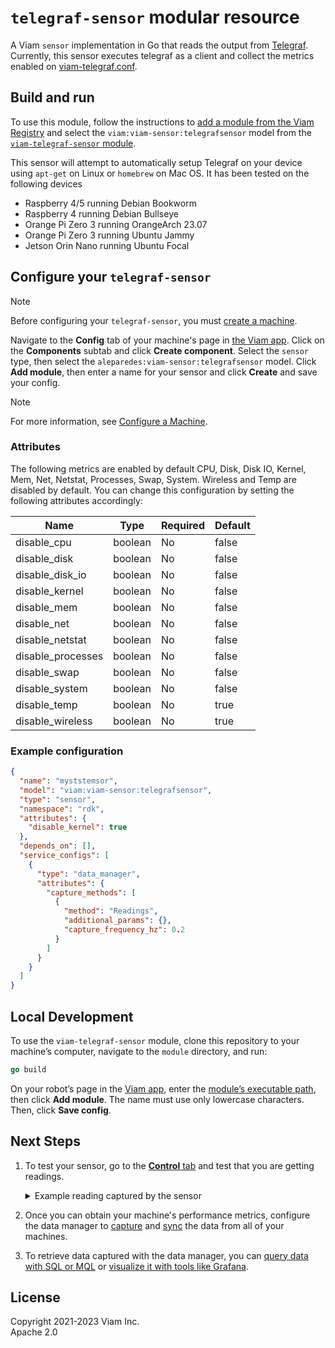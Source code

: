 # `telegraf-sensor` modular resource

A Viam `sensor` implementation in Go that reads the output from [Telegraf](https://github.com/influxdata/telegraf).
Currently, this sensor executes telegraf as a client and collect the metrics enabled on [viam-telegraf.conf](viam-telegraf.conf). 

## Build and run

To use this module, follow the instructions to [add a module from the Viam Registry](https://docs.viam.com/registry/configure/#add-a-modular-resource-from-the-viam-registry) and select the `viam:viam-sensor:telegrafsensor` model from the [`viam-telegraf-sensor` module](https://app.viam.com/module/aleparedes/viam-telegraf-sensor).

This sensor will attempt to automatically setup Telegraf on your device using `apt-get` on Linux or `homebrew` on Mac OS. It has been tested on the following devices 
* Raspberry 4/5 running Debian Bookworm
* Raspberry 4 running Debian Bullseye
* Orange Pi Zero 3 running OrangeArch 23.07
* Orange Pi Zero 3 running Ubuntu Jammy
* Jetson Orin Nano running Ubuntu Focal

## Configure your `telegraf-sensor`

> [!NOTE]
> Before configuring your `telegraf-sensor`, you must [create a machine](https://docs.viam.com/manage/fleet/machines/#add-a-new-machine).

Navigate to the **Config** tab of your machine's page in [the Viam app](https://app.viam.com/).
Click on the **Components** subtab and click **Create component**.
Select the `sensor` type, then select the `aleparedes:viam-sensor:telegrafsensor` model.
Click **Add module**, then enter a name for your sensor and click **Create** and save your config.

> [!NOTE]
> For more information, see [Configure a Machine](https://docs.viam.com/manage/configuration/).

### Attributes

The following metrics are enabled by default CPU, Disk, Disk IO, Kernel, Mem, Net, Netstat, Processes, Swap, System. Wireless and Temp are disabled by default. You can change this configuration by setting the following attributes accordingly:

| Name | Type | Required | Default |
|---|---|---|---|
| disable_cpu | boolean | No | false |
| disable_disk | boolean | No | false |
| disable_disk_io | boolean | No | false |
| disable_kernel | boolean | No | false |
| disable_mem | boolean | No | false |
| disable_net | boolean | No | false |
| disable_netstat | boolean | No | false |
| disable_processes | boolean | No | false |
| disable_swap | boolean | No | false |
| disable_system | boolean | No | false |
| disable_temp | boolean | No | true |
| disable_wireless | boolean | No | true | 

### Example configuration

```json
{
  "name": "myststemsor",
  "model": "viam:viam-sensor:telegrafsensor",
  "type": "sensor",
  "namespace": "rdk",
  "attributes": {
    "disable_kernel": true
  },
  "depends_on": [],
  "service_configs": [
    {
      "type": "data_manager",
      "attributes": {
        "capture_methods": [
          {
            "method": "Readings",
            "additional_params": {},
            "capture_frequency_hz": 0.2
          }
        ]
      }
    }
  ]
}
```

## Local Development

To use the `viam-telegraf-sensor` module, clone this repository to your
machine’s computer, navigate to the `module` directory, and run:

```go
go build
```

On your robot’s page in the [Viam app](https://app.viam.com/), enter
the [module’s executable
path](/registry/create/#prepare-the-module-for-execution), then click
**Add module**.
The name must use only lowercase characters.
Then, click **Save config**.

## Next Steps

1. To test your sensor, go to the [**Control** tab](https://docs.viam.com/manage/fleet/robots/#control) and test that you are getting readings.
   <div class="highlight highlight-source-json notranslate position-relative overflow-auto" dir="auto">
   <details> 
    <summary>Example reading captured by the sensor</summary>
    <pre><code lang="json">
      {
        "readings": {
          "host": "raspi5agent",
          "diskio": {
            "write_time": 2608023,
            "io_time": 1889772,
            "write_bytes": 5211975680,
            "name": "mmcblk0p2",
            "iops_in_progress": 0,
            "merged_reads": 1998,
            "merged_writes": 637945,
            "read_bytes": 413373440,
            "weighted_io_time": 2640492,
            "read_time": 30239,
            "reads": 9984,
            "writes": 453041,
            "timestamp": 1711641414
          },
          "netstat": {
            "tcp_established": 68,
            "tcp_fin_wait2": 0,
            "tcp_syn_sent": 0,
            "tcp_time_wait": 0,
            "tcp_syn_recv": 0,
            "tcp_close_wait": 0,
            "tcp_close": 0,
            "udp_socket": 12,
            "tcp_last_ack": 0,
            "tcp_fin_wait1": 0,
            "tcp_none": 27,
            "tcp_closing": 0,
            "tcp_listen": 4,
            "timestamp": 1711641414
          },
          "system": {
            "n_cpus": 4,
            "uptime_format": "8 days, 20:05",
            "n_users": 0,
            "load5": 0.35,
            "timestamp": 1711641414,
            "n_unique_users": 0,
            "load15": 0.47,
            "uptime": 763516,
            "load1": 0.73
          },
          "net": [
            {
              "packets_sent": 0,
              "packets_recv": 0,
              "bytes_recv": 0,
              "bytes_sent": 0,
              "drop_out": 0,
              "drop_in": 0,
              "speed": -1,
              "err_out": 0,
              "timestamp": 1711641414,
              "interface": "eth0",
              "err_in": 0
            },
            {
              "err_out": 0,
              "bytes_recv": 5272812086,
              "packets_recv": 32067452,
              "err_in": 0,
              "drop_in": 2784928,
              "speed": -1,
              "interface": "wlan0",
              "drop_out": 0,
              "packets_sent": 1759907,
              "timestamp": 1711641414,
              "bytes_sent": 174888403
            }
          ],
          "swap": {
            "used": 0,
            "used_percent": 0,
            "in": 0,
            "out": 0,
            "timestamp": 1711641414,
            "free": 104808448,
            "total": 104808448
          },
          "disk": {
            "total": 30825463808,
            "inodes_total": 1849536,
            "inodes_free": 1789077,
            "used": 2455629824,
            "device": "mmcblk0p2",
            "fstype": "ext4",
            "timestamp": 1711641414,
            "used_percent": 8.314264523637558,
            "inodes_used_percent": 3.268873922973113,
            "path": "/",
            "free": 27079512064,
            "inodes_used": 60459
          },
          "wireless": {
            "interface": "wlan0",
            "timestamp": 1711641414,
            "status": 0,
            "retry": 5320,
            "noise": -256,
            "beacon": 0,
            "misc": 0,
            "link": 56,
            "crypt": 0,
            "frag": 0,
            "level": -54,
            "nwid": 0
          },
          "mem": {
            "swap_free": 104808448,
            "high_free": 0,
            "vmalloc_used": 17268736,
            "huge_pages_total": 0,
            "shared": 5226496,
            "swap_total": 104808448,
            "available_percent": 94.28952795578138,
            "sunreclaim": 31768576,
            "write_back": 0,
            "free": 7323566080,
            "mapped": 207929344,
            "used_percent": 4.489377016484977,
            "total": 8444952576,
            "cached": 656261120,
            "low_total": 0,
            "vmalloc_total": 69818585710592,
            "vmalloc_chunk": 0,
            "huge_pages_free": 0,
            "sreclaimable": 45105152,
            "commit_limit": 4327276544,
            "high_total": 0,
            "timestamp": 1711641414,
            "write_back_tmp": 0,
            "huge_page_size": 0,
            "swap_cached": 0,
            "dirty": 180224,
            "inactive": 353271808,
            "buffered": 85999616,
            "page_tables": 5341184,
            "committed_as": 1116209152,
            "active": 637059072,
            "low_free": 0,
            "available": 7962705920,
            "used": 379125760,
            "slab": 76873728
          },
          "kernel": {
            "context_switches": 2426899428,
            "entropy_avail": 256,
            "interrupts": 1279151542,
            "processes_forked": 24867,
            "timestamp": 1711641414,
            "boot_time": 1710877898
          },
          "processes": {
            "idle": 58,
            "paging": 0,
            "blocked": 0,
            "running": 0,
            "dead": 0,
            "total": 141,
            "timestamp": 1711641414,
            "stopped": 0,
            "total_threads": 255,
            "sleeping": 83,
            "unknown": 0,
            "zombies": 0
          },
          "cpu": {
            "usage_iowait": 0,
            "usage_nice": 0,
            "timestamp": 1711641414,
            "usage_steal": 0,
            "usage_guest": 0,
            "usage_softirq": 0,
            "usage_system": 1.0050251257723701,
            "usage_guest_nice": 0,
            "usage_irq": 0,
            "usage_idle": 98.49246232167037,
            "usage_user": 0.5025125628861851
          },
          "temp": [
            {
              "timestamp": 1711641414,
              "temp": 55.1,
              "sensor": "cpu_thermal"
            },
            {
              "temp": 50.823,
              "sensor": "rp1_adc",
              "timestamp": 1711641414
            }
          ]
        }
      } 
    </code></pre>
    </details> </div>

2. Once you can obtain your machine's performance metrics, configure the data manager to [capture](https://docs.viam.com/data/capture/) and [sync](https://docs.viam.com/data/cloud-sync/) the data from all of your machines.
3. To retrieve data captured with the data manager, you can [query data with SQL or MQL](https://docs.viam.com/data/query/) or [visualize it with tools like Grafana](https://docs.viam.com/data/visualize/).

## License
Copyright 2021-2023 Viam Inc. <br>
Apache 2.0
